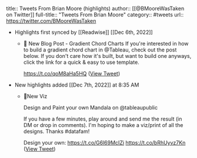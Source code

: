 title:: Tweets From Brian Moore (highlights)
author:: [[@BMooreWasTaken on Twitter]]
full-title:: "Tweets From Brian Moore"
category:: #tweets
url:: https://twitter.com/BMooreWasTaken

- Highlights first synced by [[Readwise]] [[Dec 6th, 2022]]
	- 🚨 New Blog Post - Gradient Chord Charts
	  If you're interested in how to build a gradient chord chart in @Tableau, check out the post below. If you don't care how it's built, but want to build one anyways, click the link for a quick & easy to use template.
	  
	  https://t.co/qoM8aHa5HQ ([View Tweet](https://twitter.com/BMooreWasTaken/status/1597237676381392896))
- New highlights added [[Dec 7th, 2022]] at 8:35 AM
	- 🚨New Viz
	  
	  Design and Paint your own Mandala on @tableaupublic 
	  
	  If you have a few minutes, play around and send me the result (in DM or drop in comments). I'm hoping to make a viz/print of all the designs. Thanks #datafam!
	  
	  Design your own: https://t.co/G6l69McIZi https://t.co/bRhUyvz7Kn ([View Tweet](https://twitter.com/BMooreWasTaken/status/1487062912900509697))